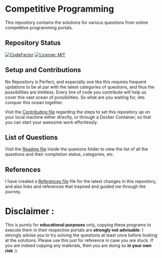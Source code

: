 # Competitive Programming

This repository contains the solutions for various questions from online competitive programming portals. 

## Repository Status
[![CodeFactor](https://www.codefactor.io/repository/github/aadhityasw/competitive-programs/badge)](https://www.codefactor.io/repository/github/aadhityasw/competitive-programs)
[![License: MIT](https://img.shields.io/badge/License-MIT-yellow.svg)](https://opensource.org/licenses/MIT)

## Setup and Contributions

No Repository is Perfect, and especially one like this requires frequent updations to be at par with the latest categories of questions, and thus the possibilities are limitless. Every line of code you contribute will help us cover this vast ocean of possibilities. So what are you waiting for, lets conquer this ocean together.

Visit the [Contributing file](./Contributing.md) regarding the steps to set this repository up on your local machine either directly, or through a Docker Container, so that you can start your awesome work effortlessly.


## List of Questions

Visit the [Readme file](./questions/README.md) inside the quesions folder to view the list of all the questions and their completion status, categories, etc.


## References

I have created a [References file](./References.md) file for the latest changes in this repository, and also links and references that inspired and guided me through the journey.


# Disclaimer :

This is purely for **educational purposes** only, copying these programs to execute them in their respective portals are **strongly not advisable**. I strongly advise you to try solving the questions at least once before looking at the solutions. Please use this just for reference in case you are stuck. If you are indeed copying any materials, then you are doing so **in your own risk** :).
